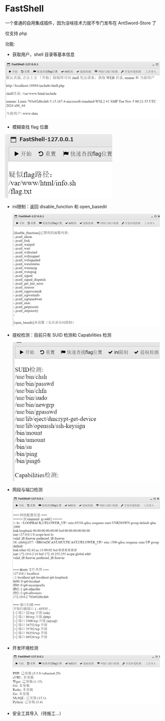 # FastShell

一个普通的自用集成插件，因为没啥技术力就不专门发布在 AntSword-Store 了

仅支持 php

功能:

- 获取用户，shell 目录等基本信息

![image-20250414171116601](images/image-20250414171116601.png)


- 模糊查找 flag 位置

![image-20250414171202057](images/image-20250414171202057.png)


- ini限制：返回 disable_function 和 open_basedir

  ![image-20250414171237350](images/image-20250414171237350.png)

- 提权检测：目前只有 SUID 检测和 Capabilities 检测

  ![image-20250414171317179](images/image-20250414171317179.png)

- 网段与端口检测

  ![image-20250414171348785](images/image-20250414171348785.png)

- 开发环境检测

  ![image-20250414171407972](images/image-20250414171407972.png)

- 安全工具导入（待施工...）